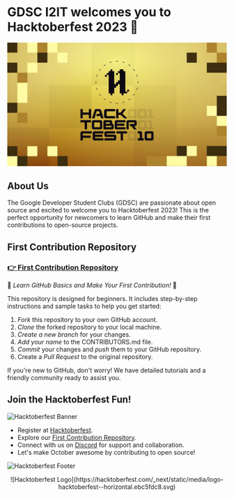 <!-- Hacktoberfest 2023 - GDSC GitHub Landing Page -->

# GDSC I2IT welcomes you to Hacktoberfest 2023 🚀
![Hacktoberfest Logo](hack.jpg)


## About Us

The Google Developer Student Clubs (GDSC) are passionate about open source and excited to welcome you to Hacktoberfest 2023! This is the perfect opportunity for newcomers to learn GitHub and make their first contributions to open-source projects.

## First Contribution Repository

### [👉 First Contribution Repository](link_to_first_contribution_repo)

🌟 *Learn GitHub Basics and Make Your First Contribution!* 🌟

This repository is designed for beginners. It includes step-by-step instructions and sample tasks to help you get started:

1. *Fork* this repository to your own GitHub account.
2. *Clone* the forked repository to your local machine.
3. *Create a new branch* for your changes.
4. *Add your name* to the CONTRIBUTORS.md file.
5. *Commit* your changes and *push* them to your GitHub repository.
6. Create a *Pull Request* to the original repository.

If you're new to GitHub, don't worry! We have detailed tutorials and a friendly community ready to assist you.

## Join the Hacktoberfest Fun!

![Hacktoberfest Banner](https://hacktoberfest.digitalocean.com/assets/2022/img/hacktoberfest-full.1a65224.png)

- Register at [Hacktoberfest](https://hacktoberfest.digitalocean.com/).
- Explore our [First Contribution Repository](link_to_first_contribution_repo).
- Connect with us on [Discord](link_to_discord) for support and collaboration.
- Let's make October awesome by contributing to open source!

![Hacktoberfest Footer](https://hacktoberfest.digitalocean.com/assets/2022/img/hacktoberfest-footer.54be329.png)
<center>![Hacktoberfest Logo](https://hacktoberfest.com/_next/static/media/logo-hacktoberfest--horizontal.ebc5fdc8.svg)</center>
